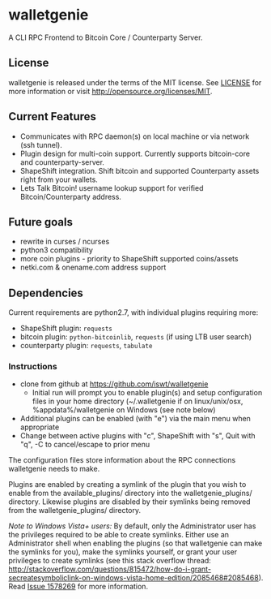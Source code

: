 # walletgenie #

A CLI RPC Frontend to Bitcoin Core / Counterparty Server.

## License ##

walletgenie is released under the terms of the MIT license. See [LICENSE](https://github.com/iswt/walletgenie/blob/master/LICENSE) for more information or visit http://opensource.org/licenses/MIT.

## Current Features ##

* Communicates with RPC daemon(s) on local machine or via network (ssh tunnel).
* Plugin design for multi-coin support. Currently supports bitcoin-core and counterparty-server.
* ShapeShift integration. Shift bitcoin and supported Counterparty assets right from your wallets.
* Lets Talk Bitcoin! username lookup support for verified Bitcoin/Counterparty address.

## Future goals ##

* rewrite in curses / ncurses
* python3 compatibility
* more coin plugins - priority to ShapeShift supported coins/assets
* netki.com & onename.com address support

## Dependencies ##

Current requirements are python2.7, with individual plugins requiring more:

* ShapeShift plugin: `requests`
* bitcoin plugin: `python-bitcoinlib`, `requests` (if using LTB user search)
* counterparty plugin: `requests`, `tabulate`

### Instructions ###

* clone from github at https://github.com/iswt/walletgenie
  * Initial run will prompt you to enable plugin(s) and setup configuration files in your home directory (~/.walletgenie if on linux/unix/osx, %appdata%/walletgenie on Windows (see note below)
* Additional plugins can be enabled (with "e") via the main menu when appropriate
* Change between active plugins with "c", ShapeShift with "s", Quit with "q", <CTRL>-C to cancel/escape to prior menu

The configuration files store information about the RPC connections walletgenie needs to make.

Plugins are enabled by creating a symlink of the plugin that you wish to enable from the available_plugins/ directory into the walletgenie_plugins/ directory. Likewise plugins are disabled by their symlinks being removed from the walletgenie_plugins/ directory.

*Note to Windows Vista+ users:* By default, only the Administrator user has the privileges required to be able to create symlinks. Either use an Administrator shell when enabling the plugins (so that walletgenie can make the symlinks for you), make the symlinks yourself, or grant your user privileges to create symlinks (see this stack overflow thread: http://stackoverflow.com/questions/815472/how-do-i-grant-secreatesymboliclink-on-windows-vista-home-edition/2085468#2085468). Read [Issue 1578269](https://bugs.python.org/issue1578269) for more information.



